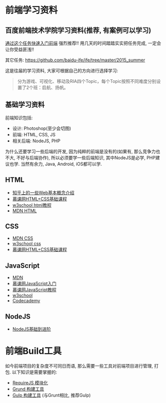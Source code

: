 # 前端学习资料

## 百度前端技术学院学习资料(推荐, 有案例可以学习)

[通过这个任务快速入门前端](https://github.com/baidu-ife/ife/tree/master/2015_spring/task/task0001) 强烈推荐!! 用几天的时间踏踏实实把任务完成, 一定会让你受益匪浅!!

其它任务:
https://github.com/baidu-ife/ife/tree/master/2015_summer

这是往届的学习资料, 大家可根据自己的方向进行选择学习:

> 分为游戏、可视化、移动及RIA四个Topic，每个Topic按照不同难度分别设置了2个班：启航、扬帆。

## 基础学习资料

前端知识包括:
- 设计: Photoshop(至少会切图)
- 前端: HTML, CSS, JS
- 相关后端: NodeJS, PHP

为什么还要学习一些后端的开发, 因为纯粹的前端是没有的(如果有, 那么竞争力也不大, 不好与后端协作), 所以必须要学一些后端知识, 其中NodeJS是必学, PHP建议也学. 当然有余力, Java, Android, iOS都可以学.

## HTML

- [知乎上的一些Web基本概念介绍](http://www.zhihu.com/question/22689579)
- [慕课网HTML+CSS基础课程](http://www.imooc.com/learn/9)
- [w3school html教程](http://w3school.com.cn/html/index.asp)
- [MDN HTML](https://developer.mozilla.org/zh-CN/docs/Web/HTML/Introduction)

## CSS

- [MDN CSS](https://developer.mozilla.org/zh-CN/docs/Web/Guide/CSS/Getting_started)
- [w3school css](http://w3school.com.cn/css/index.asp)
- [慕课网HTML+CSS基础课程](http://www.imooc.com/learn/9)

## JavaScript

- [MDN](https://developer.mozilla.org/zh-CN/docs/Web/JavaScript)
- [慕课网JavaScript入门](http://www.imooc.com/learn/36)
- [慕课网JavaScript教程](http://www.imooc.com/learn/10)
- [w3school](http://www.w3school.com.cn/js/)
- [Codecademy](http://www.codecademy.com/tracks/javascript)

## NodeJS

- [NodeJS基础到进阶](http://blog.fens.me/series-nodejs)

# 前端Build工具

如今前端项目的复杂度不可同日而语, 那么需要一些工具对前端项目进行管理, 打包. 以下知识是需要掌握的:

- [RequireJS 模块化](http://www.requirejs.org/)
- [Grund 构建工具](http://www.gruntjs.net/)
- [Gulp 构建工具](http://www.gulpjs.com.cn/) (与Grunt相比, 推荐Gulp)
